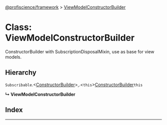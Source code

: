 [@profiscience/framework](../README.md) > [ViewModelConstructorBuilder](../classes/viewmodelconstructorbuilder.md)



# Class: ViewModelConstructorBuilder


ConstructorBuilder with SubscriptionDisposalMixin, use as base for view models.

## Hierarchy


 `Subscribable`.<[ConstructorBuilder](constructorbuilder.md)>,.<`this`>[ConstructorBuilder](constructorbuilder.md)`this`

**↳ ViewModelConstructorBuilder**







## Index


---
